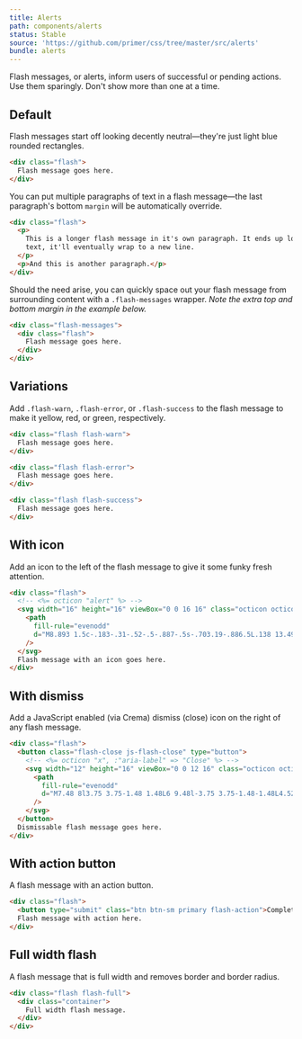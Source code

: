 ```yaml
---
title: Alerts
path: components/alerts
status: Stable
source: 'https://github.com/primer/css/tree/master/src/alerts'
bundle: alerts
---
```


Flash messages, or alerts, inform users of successful or pending actions. Use them sparingly. Don't show more than one at a time.

## Default

Flash messages start off looking decently neutral—they're just light blue rounded rectangles.

```html live
<div class="flash">
  Flash message goes here.
</div>
```

You can put multiple paragraphs of text in a flash message—the last paragraph's bottom `margin` will be automatically override.

```html live
<div class="flash">
  <p>
    This is a longer flash message in it's own paragraph. It ends up looking something like this. If we keep adding more
    text, it'll eventually wrap to a new line.
  </p>
  <p>And this is another paragraph.</p>
</div>
```

Should the need arise, you can quickly space out your flash message from surrounding content with a `.flash-messages` wrapper. _Note the extra top and bottom margin in the example below._

```html live
<div class="flash-messages">
  <div class="flash">
    Flash message goes here.
  </div>
</div>
```

## Variations

Add `.flash-warn`, `.flash-error`, or `.flash-success` to the flash message to make it yellow, red, or green, respectively.

```html live
<div class="flash flash-warn">
  Flash message goes here.
</div>
```

```html live
<div class="flash flash-error">
  Flash message goes here.
</div>
```

```html live
<div class="flash flash-success">
  Flash message goes here.
</div>
```

## With icon

Add an icon to the left of the flash message to give it some funky fresh attention.

```html live
<div class="flash">
  <!-- <%= octicon "alert" %> -->
  <svg width="16" height="16" viewBox="0 0 16 16" class="octicon octicon-alert mr-2" aria-hidden="true">
    <path
      fill-rule="evenodd"
      d="M8.893 1.5c-.183-.31-.52-.5-.887-.5s-.703.19-.886.5L.138 13.499a.98.98 0 0 0 0 1.001c.193.31.53.501.886.501h13.964c.367 0 .704-.19.877-.5a1.03 1.03 0 0 0 .01-1.002L8.893 1.5zm.133 11.497H6.987v-2.003h2.039v2.003zm0-3.004H6.987V5.987h2.039v4.006z"
    />
  </svg>
  Flash message with an icon goes here.
</div>
```

## With dismiss

Add a JavaScript enabled (via Crema) dismiss (close) icon on the right of any flash message.

```html live
<div class="flash">
  <button class="flash-close js-flash-close" type="button">
    <!-- <%= octicon "x", :"aria-label" => "Close" %> -->
    <svg width="12" height="16" viewBox="0 0 12 16" class="octicon octicon-x" aria-label="Close" role="img">
      <path
        fill-rule="evenodd"
        d="M7.48 8l3.75 3.75-1.48 1.48L6 9.48l-3.75 3.75-1.48-1.48L4.52 8 .77 4.25l1.48-1.48L6 6.52l3.75-3.75 1.48 1.48L7.48 8z"
      />
    </svg>
  </button>
  Dismissable flash message goes here.
</div>
```

## With action button

A flash message with an action button.

```html live
<div class="flash">
  <button type="submit" class="btn btn-sm primary flash-action">Complete action</button>
  Flash message with action here.
</div>
```

## Full width flash

A flash message that is full width and removes border and border radius.

```html live
<div class="flash flash-full">
  <div class="container">
    Full width flash message.
  </div>
</div>
```
